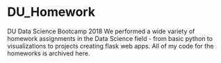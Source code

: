 # DU_Homework
DU Data Science Bootcamp 2018 
We performed a wide variety of homework assignments in the Data Science field - from basic python to visualizations to projects creating flask web apps.  All of my code for the homeworks is archived here.
